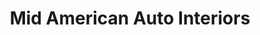 ---
title: "Mid American Auto Interiors"
url: /overland-park/mid-american-auto-interiors/
shop: car repair
---